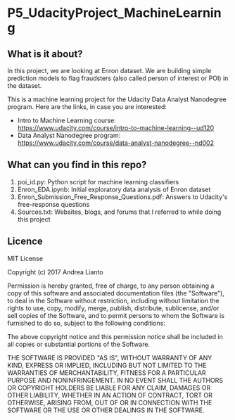 # P5_UdacityProject_MachineLearning

## What is it about?
In this project, we are looking at Enron dataset. 
We are building simple prediction models to flag fraudsters (also called person of interest or POI) in the dataset.

This is a machine learning project for the Udacity Data Analyst Nanodegree program. 
Here are the links, in case you are interested:
* Intro to Machine Learning course: https://www.udacity.com/course/intro-to-machine-learning--ud120
* Data Analyst Nanodegree program: https://www.udacity.com/course/data-analyst-nanodegree--nd002

## What can you find in this repo?
1. poi_id.py: Python script for machine learning classifiers
2. Enron_EDA.ipynb: Initial exploratory data analysis of Enron dataset
3. Enron_Submission_Free_Response_Questions.pdf: Answers to Udacity's free-response questions
4. Sources.txt: Websites, blogs, and forums that I referred to while doing this project

## Licence
MIT License

Copyright (c) 2017 Andrea Lianto

Permission is hereby granted, free of charge, to any person obtaining a copy
of this software and associated documentation files (the "Software"), to deal
in the Software without restriction, including without limitation the rights
to use, copy, modify, merge, publish, distribute, sublicense, and/or sell
copies of the Software, and to permit persons to whom the Software is
furnished to do so, subject to the following conditions:

The above copyright notice and this permission notice shall be included in all
copies or substantial portions of the Software.

THE SOFTWARE IS PROVIDED "AS IS", WITHOUT WARRANTY OF ANY KIND, EXPRESS OR
IMPLIED, INCLUDING BUT NOT LIMITED TO THE WARRANTIES OF MERCHANTABILITY,
FITNESS FOR A PARTICULAR PURPOSE AND NONINFRINGEMENT. IN NO EVENT SHALL THE
AUTHORS OR COPYRIGHT HOLDERS BE LIABLE FOR ANY CLAIM, DAMAGES OR OTHER
LIABILITY, WHETHER IN AN ACTION OF CONTRACT, TORT OR OTHERWISE, ARISING FROM,
OUT OF OR IN CONNECTION WITH THE SOFTWARE OR THE USE OR OTHER DEALINGS IN THE
SOFTWARE.
